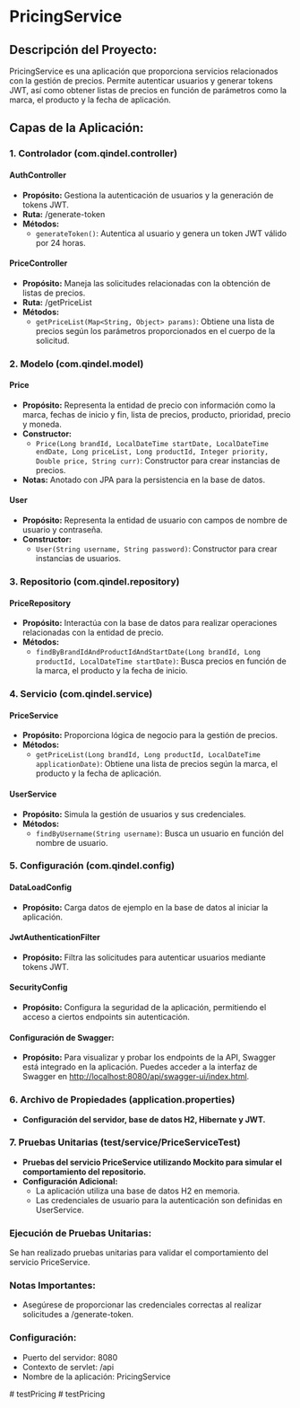 # PricingService

## Descripción del Proyecto:

PricingService es una aplicación que proporciona servicios relacionados con la gestión de precios. Permite autenticar usuarios y generar tokens JWT, así como obtener listas de precios en función de parámetros como la marca, el producto y la fecha de aplicación.

## Capas de la Aplicación:

### 1. Controlador (com.qindel.controller)

#### AuthController
- **Propósito:** Gestiona la autenticación de usuarios y la generación de tokens JWT.
- **Ruta:** /generate-token
- **Métodos:**
   - `generateToken()`: Autentica al usuario y genera un token JWT válido por 24 horas.

#### PriceController
- **Propósito:** Maneja las solicitudes relacionadas con la obtención de listas de precios.
- **Ruta:** /getPriceList
- **Métodos:**
   - `getPriceList(Map<String, Object> params)`: Obtiene una lista de precios según los parámetros proporcionados en el cuerpo de la solicitud.

### 2. Modelo (com.qindel.model)

#### Price
- **Propósito:** Representa la entidad de precio con información como la marca, fechas de inicio y fin, lista de precios, producto, prioridad, precio y moneda.
- **Constructor:**
   - `Price(Long brandId, LocalDateTime startDate, LocalDateTime endDate, Long priceList, Long productId, Integer priority, Double price, String curr)`: Constructor para crear instancias de precios.
- **Notas:** Anotado con JPA para la persistencia en la base de datos.

#### User
- **Propósito:** Representa la entidad de usuario con campos de nombre de usuario y contraseña.
- **Constructor:**
   - `User(String username, String password)`: Constructor para crear instancias de usuarios.

### 3. Repositorio (com.qindel.repository)

#### PriceRepository
- **Propósito:** Interactúa con la base de datos para realizar operaciones relacionadas con la entidad de precio.
- **Métodos:**
   - `findByBrandIdAndProductIdAndStartDate(Long brandId, Long productId, LocalDateTime startDate)`: Busca precios en función de la marca, el producto y la fecha de inicio.

### 4. Servicio (com.qindel.service)

#### PriceService
- **Propósito:** Proporciona lógica de negocio para la gestión de precios.
- **Métodos:**
   - `getPriceList(Long brandId, Long productId, LocalDateTime applicationDate)`: Obtiene una lista de precios según la marca, el producto y la fecha de aplicación.

#### UserService
- **Propósito:** Simula la gestión de usuarios y sus credenciales.
- **Métodos:**
   - `findByUsername(String username)`: Busca un usuario en función del nombre de usuario.

### 5. Configuración (com.qindel.config)

#### DataLoadConfig
- **Propósito:** Carga datos de ejemplo en la base de datos al iniciar la aplicación.

#### JwtAuthenticationFilter
- **Propósito:** Filtra las solicitudes para autenticar usuarios mediante tokens JWT.

#### SecurityConfig
- **Propósito:** Configura la seguridad de la aplicación, permitiendo el acceso a ciertos endpoints sin autenticación.

#### Configuración de Swagger:

- **Propósito:** Para visualizar y probar los endpoints de la API, Swagger está integrado en la aplicación. Puedes acceder a la interfaz de Swagger en [http://localhost:8080/api/swagger-ui/index.html](http://localhost:8080/api/swagger-ui/index.html).

### 6. Archivo de Propiedades (application.properties)

- **Configuración del servidor, base de datos H2, Hibernate y JWT.**

### 7. Pruebas Unitarias (test/service/PriceServiceTest)

- **Pruebas del servicio PriceService utilizando Mockito para simular el comportamiento del repositorio.**
- **Configuración Adicional:**
   - La aplicación utiliza una base de datos H2 en memoria.
   - Las credenciales de usuario para la autenticación son definidas en UserService.

### Ejecución de Pruebas Unitarias:

Se han realizado pruebas unitarias para validar el comportamiento del servicio PriceService.

### Notas Importantes:

- Asegúrese de proporcionar las credenciales correctas al realizar solicitudes a /generate-token.

### Configuración:

- Puerto del servidor: 8080
- Contexto de servlet: /api
- Nombre de la aplicación: PricingService

#   t e s t P r i c i n g  
 #   t e s t P r i c i n g  
 